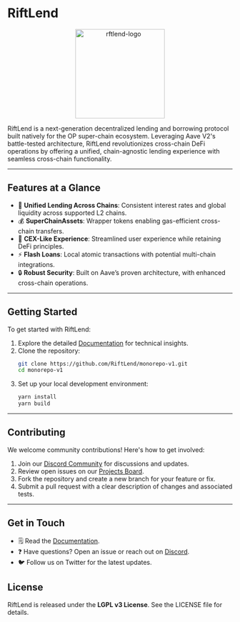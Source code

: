 # RiftLend

<div align="center">
  <img src="https://github.com/user-attachments/assets/80ffc399-5d45-4e06-9584-6652be2913ea" alt="rftlend-logo" width="200" height="200" />
</div>

RiftLend is a next-generation decentralized lending and borrowing protocol built natively for the OP super-chain ecosystem. Leveraging Aave V2's battle-tested architecture, RiftLend revolutionizes cross-chain DeFi operations by offering a unified, chain-agnostic lending experience with seamless cross-chain functionality.

---

## Features at a Glance

- 🔗 **Unified Lending Across Chains**: Consistent interest rates and global liquidity across supported L2 chains.
- 💰 **SuperChainAssets**: Wrapper tokens enabling gas-efficient cross-chain transfers.
- 🏦 **CEX-Like Experience**: Streamlined user experience while retaining DeFi principles.
- ⚡ **Flash Loans**: Local atomic transactions with potential multi-chain integrations.
- 🔒 **Robust Security**: Built on Aave’s proven architecture, with enhanced cross-chain operations.

---

## Getting Started

To get started with RiftLend:

1. Explore the detailed [Documentation](./Documentation.md) for technical insights.
2. Clone the repository:
   ```bash
   git clone https://github.com/RiftLend/monorepo-v1.git
   cd monorepo-v1
   ```
3. Set up your local development environment:
   ```bash
   yarn install
   yarn build
   ```

---
## Contributing

We welcome community contributions! Here's how to get involved:

1. Join our [Discord Community](https://discord.gg/B4HxhA55d2) for discussions and updates.
2. Review open issues on our [Projects Board](https://github.com/RiftLend/monorepo-v1/projects).
3. Fork the repository and create a new branch for your feature or fix.
4. Submit a pull request with a clear description of changes and associated tests.

---
## Get in Touch

- 🗒️ Read the [Documentation](./Documentation.md).
- ❓ Have questions? Open an issue or reach out on [Discord](https://discord.gg/B4HxhA55d2).
- 🐦 Follow us on Twitter for the latest updates.


## License

RiftLend is released under the **LGPL v3 License**. See the LICENSE file for details.
